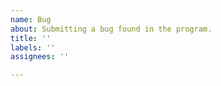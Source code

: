 ```yaml
---
name: Bug
about: Submitting a bug found in the program.
title: ''
labels: ''
assignees: ''

---
```



